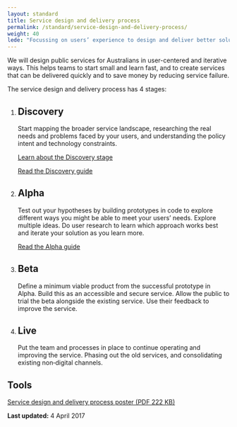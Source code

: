 ```yaml
---
layout: standard
title: Service design and delivery process
permalink: /standard/service-design-and-delivery-process/
weight: 40
lede: "Focussing on users’ experience to design and deliver better solutions"
---
```

We will design public services for Australians in user-centered and iterative ways. This helps teams to start small and learn fast, and to create services that can be delivered quickly and to save money by reducing service failure.

The service design and delivery process has 4 stages: 

<div class="design-and-delivery-process">
<ol class="list-horizontal">

<li>
  <article>
    <h2>Discovery</h2>
    <p>Start mapping the broader service landscape, researching the real needs and problems faced by your users, and understanding the policy intent and technology constraints.</p>
    <p><a href="{{site.baseurl}}/standard/service-design-and-delivery-process/discovery/">Learn about the Discovery stage</a></p>
    <p><a href="http://ausdto.github.io/service-handbook/discovery/">Read the Discovery guide</a></p>
  </article>
</li>

<li>
  <article>
    <h2 class="phase-heading">Alpha</h2>
    <p>Test out your hypotheses by building prototypes in code to explore different ways you might be able to meet your users&rsquo; needs. Explore multiple ideas. Do user research to learn which approach works best and iterate your solution as you learn more.</p>
    <p><a href="http://ausdto.github.io/service-handbook/alpha/">Read the Alpha guide</a></p>
  </article>
</li>

<li>
  <article>
    <h2 class="phase-heading">Beta</h2>
    <p>Define a minimum viable product from the successful prototype in Alpha. Build this as an accessible and secure service. Allow the public to trial the beta alongside the existing service. Use their feedback to improve the service.</p>
  </article>
</li>

<li>
  <article>
    <h2 class="phase-heading">Live</h2>
    <p>Put the team and processes in place to continue operating and improving the service. Phasing out the old services, and consolidating existing non‑digital channels.</p>
  </article>
</li>
</ol>
</div>

## Tools

[Service design and delivery process poster (PDF 222 KB)]({{site.baseurl}}/files/DTA_DSS_Process-poster_WCAG.pdf)

**Last updated:** 4 April 2017
